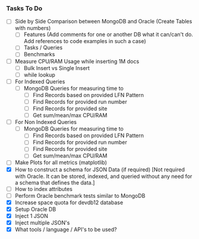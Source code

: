 ### Tasks To Do

- [ ] Side by Side Comparison between MongoDB and Oracle (Create Tables with numbers)
  - [ ] Features (Add comments for one or another DB what it can/can't do. Add references to code examples in such a case)
  - [ ] Tasks / Queries 
  - [ ] Benchmarks
- [ ] Measure CPU/RAM Usage while inserting 1M docs
  - [ ] Bulk Insert vs Single Insert
  - [ ] while lookup
- [ ] For Indexed Queries
  - [ ] MongoDB Queries for measuring time to
    - [ ] Find Records based on provided LFN Pattern
    - [ ] Find Records for provided run number
    - [ ] Find Records for provided site
    - [ ] Get sum/mean/max CPU/RAM
- [ ] For Non Indexed Queries
  - [ ] MongoDB Queries for measuring time to
    - [ ] Find Records based on provided LFN Pattern
    - [ ] Find Records for provided run number
    - [ ] Find Records for provided site
    - [ ] Get sum/mean/max CPU/RAM
- [ ] Make Plots for all metrics (matplotlib)
- [x] How to construct a schema for JSON Data (if required) [Not required with Oracle. It can be stored, indexed, and queried without any need for a schema that defines the data.]
- [ ] How to index attributes
- [ ] Perform Oracle benchmark tests similar to MongoDB
- [x] Increase space quota for devdb12 database
- [x] Setup Oracle DB
- [x] Inject 1 JSON
- [x] Inject multiple JSON's
- [x] What tools / language / API's to be used?
